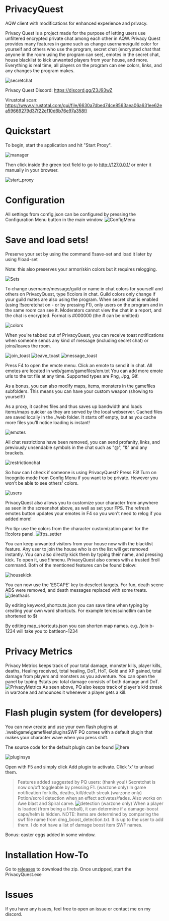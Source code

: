 # PrivacyQuest
AQW client with modifications for enhanced experience and privacy.

Privacy Quest is a project made for the purpose of letting users use unfiltered encrypted private chat among each other in AQW. Privacy Quest provides many features in game such as change username/guild color for yourself and others who use the program, secret chat (encrypted chat that anyone in the room using the program can see), emotes in the secret chat, house blacklist to kick unwanted players from your house, and more. Everything is real time, all players on the program can see colors, links, and any changes the program makes.

![secretchat](https://raw.githubusercontent.com/Miyah-chan/PrivacyQuest/main/media/secretchat.png)



Privacy Quest Discord: https://discord.gg/Z3J93wZ

Virustotal scan: https://www.virustotal.com/gui/file/6630a7dbed74ce8563aea06a631ee62ea59669279d37f22ef10d6b76e97a358f/

# Quickstart
To begin, start the application and hit "Start Proxy".

![manager](https://raw.githubusercontent.com/Miyah-chan/PrivacyQuest/main/media/inactive.png)

Then click inside the green text field to go to http://127.0.0.1/ or enter it manually in your browser.

![start_proxy](https://raw.githubusercontent.com/Miyah-chan/PrivacyQuest/main/media/activate_proxy.png)
# Configuration
All settings from config.json can be configured by pressing the Configuration Menu button in the main window.
![ConfigMenu](https://raw.githubusercontent.com/Miyah-chan/PrivacyQuest/main/media/ConfigMenu.png)

# Save and load sets!
Preserve your set by using the command !!save-set <name> and load it later by using !!load-set <name>

Note: this also preserves your armor/skin colors but it requires relogging.

![Sets](https://raw.githubusercontent.com/Miyah-chan/PrivacyQuest/main/media/load_save_set.gif)


To change username/message/guild or name in chat colors for yourself and others on PrivacyQuest, type !!colors in chat. Guild colors only change if your guild mates are also using the program. When secret chat is enabled (using !!secretchat on - or by pressing F1), only users on the program and in the same room can see it. Moderators cannot view the chat in a report, and the chat is encrypted.
Format is #000000 (the # can be omitted)

![colors](https://raw.githubusercontent.com/Miyah-chan/PrivacyQuest/main/media/colors.png)

When you're tabbed out of PrivacyQuest, you can receive toast notifications when someone sends any kind of message (including secret chat) or joins/leaves the room.

![join_toast](https://raw.githubusercontent.com/Miyah-chan/PrivacyQuest/main/media/join_toast.gif)
![leave_toast](https://raw.githubusercontent.com/Miyah-chan/PrivacyQuest/main/media/leave_toast.gif)
![message_toast](https://raw.githubusercontent.com/Miyah-chan/PrivacyQuest/main/media/message_toast.gif)


Press F4 to open the emote menu. Click an emote to send it in chat. All emotes are located in web/game/gamefiles/em.txt You can add more emote urls to the txt file at any time. Supported types are Png, Jpg, Gif. 

As a bonus, you can also modify maps, items, monsters in the gamefiles subfolders. This means you can have your custom weapon (showing to yourself!)

As a proxy, it caches files and thus saves up bandwidth and loads items/maps quicker as they are served by the local webserver.
Cached files are saved locally in the ./web folder. It starts off empty, but as you cache more files you'll notice loading is instant!

![emotes](https://raw.githubusercontent.com/Miyah-chan/PrivacyQuest/main/media/emotes.png)

All chat restrictions have been removed, you can send profanity, links, and previously unsendable symbols in the chat such as "@", "&" and any brackets.

![restrictionchat](https://raw.githubusercontent.com/Miyah-chan/PrivacyQuest/main/media/chat_restrictions_removed.png)

So how can I check if someone is using PrivacyQuest? Press F3! Turn on Incognito mode from Config Menu if you want to be private. However you won't be able to see others' colors.

![users](https://raw.githubusercontent.com/Miyah-chan/PrivacyQuest/main/media/pqinmap.png)



PrivacyQuest also allows you to customize your character from anywhere as seen in the screenshot above, as well as set your FPS. The refresh emotes button updates your emotes in F4 so you won't need to relog if you added more! 

Pro tip: use the colors from the character customization panel for the !!colors panel.
![fps_setter](https://raw.githubusercontent.com/Miyah-chan/PrivacyQuest/main/media/fps_setter.gif)


You can keep unwanted visitors from your house now with the blacklist feature. Any user to join the house who is on the list will get removed instantly. You can also directly kick them by typing their name, and pressing kick. To open it, use !!hmenu. 
PrivacyQuest also comes with a trusted !!roll command. Both of the mentioned features can be found below:

![housekick](https://raw.githubusercontent.com/Miyah-chan/PrivacyQuest/main/media/roll_housekick_Trim.gif)



You can now use the 'ESCAPE' key to deselect targets.
For fun, death scene ADS were removed, and death messages replaced with some treats.
![deathads](https://raw.githubusercontent.com/Miyah-chan/PrivacyQuest/main/media/adless.png)

By editing keyword_shortcuts.json you can save time when typing by creating your own word shortcuts.
For example tercessuinotlim can be shortened to $t

By editing map_shortcuts.json you can shorten map names. e.g. /join b-1234 will take you to battleon-1234

# Privacy Metrics
Privacy Metrics keeps track of your total damage, monster kills, player kills, deaths, Healing received, total healing, DoT, HoT, Gold and XP gained, total damage from players and monsters as you adventure. You can open the panel by typing !!stats
ps: total damage consists of both damage and DoT.
![PrivacyMetrics](https://raw.githubusercontent.com/Miyah-chan/PrivacyQuest/main/media/kill_toast_metrics_Trim.gif)
As seen above, PQ also keeps track of player's k/d streak in warzone and announces it whenever a player gets a kill.
# Flash plugin system (for developers)
You can now create and use your own flash plugins at .\web\game\gamefiles\pluginsSWF
PQ comes with a default plugin that makes your character wave when you press shift.

The source code for the default plugin can be found ![here](https://github.com/Miyah-chan/PrivacyQuest/tree/main/plugin_src)

![pluginsys](https://raw.githubusercontent.com/Miyah-chan/PrivacyQuest/main/media/press_shift_Trim.gif)

Open with F5 and simply click Add plugin to activate. Click 'x' to unload them.

> Features added suggested by PQ users: (thank you!)
Secretchat is now on/off toggleable by pressing F1.
(warzone only) In game notification for kills, deaths, kill/death streak
(warzone only) Potion/scroll detection when an effect activates/fades. Also works on Awe blast and Spiral carve.
![detection](https://raw.githubusercontent.com/Miyah-chan/PrivacyQuest/main/media/potions_Trim.gif)
(warzone only) When a player is loaded (from being a fireball), it can determine if a damage-boost cape/helm is hidden. 
NOTE: Items are determined by comparing the swf file name from dmg_boost_detection.txt. It is up to the user to add them. I do not have a list of damage boost item SWF names.

Bonus: easter eggs added in some window.



# Installation How-To
Go to [releases](https://github.com/Miyah-chan/PrivacyQuest/releases/) to download the zip.
Once unzipped, start the PrivacyQuest.exe

# Issues
If you have any issues, feel free to open an issue or contact me on my discord.
